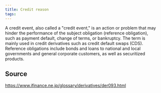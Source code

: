 ```yaml
---
title: Credit reason
tags: 
---
```


A credit event, also called a "credit event," is an action or problem that may hinder the performance of the subject obligation (reference obligation), such as payment default, change of terms, or bankruptcy. The term is mainly used in credit derivatives such as credit default swaps (CDS). Reference obligations include bonds and loans to national and local governments and general corporate customers, as well as securitized products.

## Source
https://www.ifinance.ne.jp/glossary/derivatives/der093.html